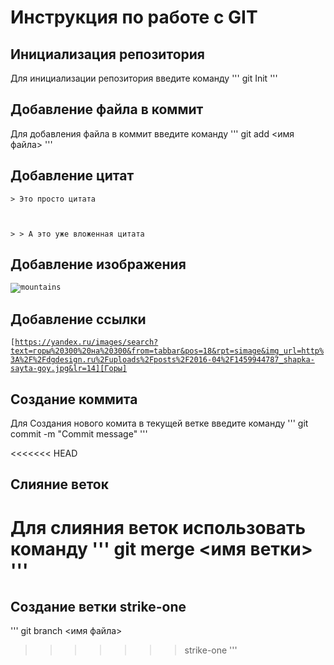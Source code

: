 # Инструкция по работе с GIT
## Инициализация репозитория


Для инициализации репозитория введите команду
'''
    git Init
'''

## Добавление файла в коммит

Для добавления файла в коммит введите команду
'''
    git add <имя файла>
'''
## Добавление цитат

<code>&gt; Это просто цитата

&gt; &gt; А это уже вложенная цитата
</code>


## Добавление изображения


<code>![mountains](geek-tutorial\montains "Пейзаж с горами")
</code>

## Добавление ссылки

<code>[https://yandex.ru/images/search?text=горы%20300%20на%20300&from=tabbar&pos=18&rpt=simage&img_url=http%3A%2F%2Fdgdesign.ru%2Fuploads%2Fposts%2F2016-04%2F1459944787_shapka-sayta-goy.jpg&lr=14][Горы]
</code>

## Создание коммита

Для Создания нового комита в текущей ветке введите команду
'''
    git commit -m "Commit message"
'''

<<<<<<< HEAD
## Слияние веток
Для слияния веток использовать команду 
'''
    git merge <имя ветки>
'''
=======

## Создание ветки strike-one
'''
    git branch <имя файла>
>>>>>>> strike-one
'''
